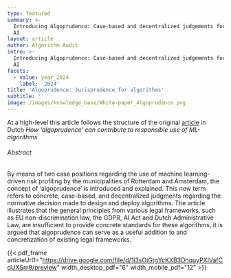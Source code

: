 ```yaml
---
type: featured
summary: >-
  Introducing Algoprudence: Case-based and decentralized judgements for ethical
  AI
layout: article
author: Algorithm Audit
intro: >-
  Introducing Algoprudence: Case-based and decentralized judgements for ethical
  AI
facets:
  - value: year_2024
    label: '2024'
title: 'Algoprudence: Jurisprudence for algorithms'
subtitle: ''
image: /images/knowledge_base/White-paper_Algoprudence.png
---
```


At a high-level this article follows the structure of the original [article](/nl/knowledge-platform/knowledge-base/white_paper_algoprudence/) in Dutch *How ‘algoprudence’ can contribute to responsible use of ML-algorithms*

###### Abstract

By means of two case positions regarding the use of machine learning-driven risk profiling by the municipalities of Rotterdam and Amsterdam, the concept of ‘algoprudence’ is introduced and explained. This new term refers to concrete, case-based, and decentralized judgments regarding the normative decision made to design and deploy algorithms. The article illustrates that the general principles from various legal frameworks, such as EU non-discrimination law, the GDPR, AI Act and Dutch Administrative Law, are insufficient to provide concrete standards for these algorithms, it is argued that algoprudence can serve as a useful addition to and concretization of existing legal frameworks.

{{< pdf_frame articleUrl1="https://drive.google.com/file/d/1i3sOiGtgYcKXB3DhquyPXlVafCqUXSm9/preview" width_desktop_pdf="6" width_mobile_pdf="12" >}}
